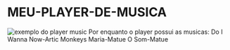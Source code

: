 # MEU-PLAYER-DE-MUSICA

![exemplo do player music](https://github.com/user-attachments/assets/4976d057-27b9-4b5f-932f-919c662e7b70)
Por enquanto o player possui as musicas:
Do I Wanna Now-Artic Monkeys
Maria-Matue
O Som-Matue
